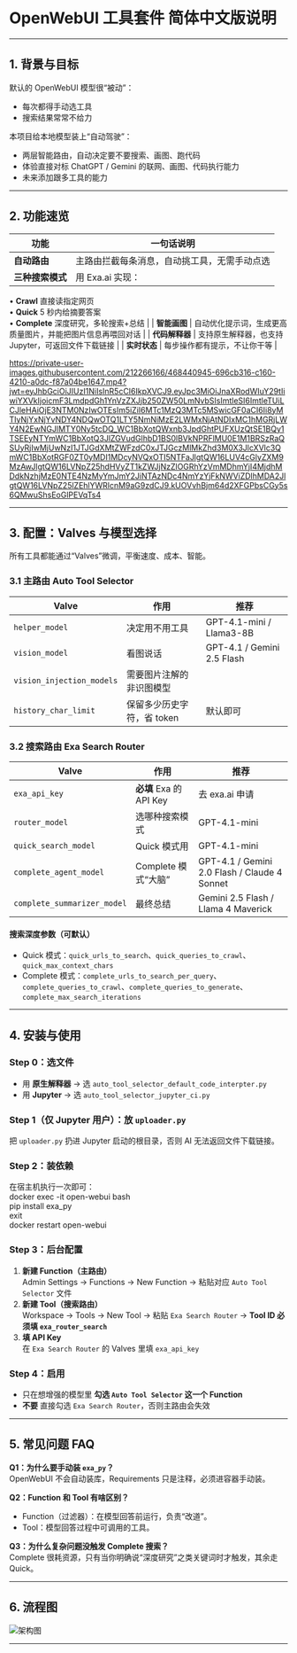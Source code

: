 # OpenWebUI 工具套件 简体中文版说明  
---

## 1. 背景与目标  
默认的 OpenWebUI 模型很“被动”：  
- 每次都得手动选工具  
- 搜索结果常常不给力  

本项目给本地模型装上“自动驾驶”：  
- 两层智能路由，自动决定要不要搜索、画图、跑代码 
- 体验直接对标 ChatGPT / Gemini 的联网、画图、代码执行能力
- 未来添加跟多工具的能力

---

## 2. 功能速览  
| 功能 | 一句话说明 |
|---|---|
| **自动路由** | 主路由拦截每条消息，自动挑工具，无需手动点选 |
| **三种搜索模式** | 用 Exa.ai 实现：  
• **Crawl** 直接读指定网页  
• **Quick** 5 秒内给摘要答案  
• **Complete** 深度研究，多轮搜索+总结 |
| **智能画图** | 自动优化提示词，生成更高质量图片，并能把图片信息再喂回对话 |
| **代码解释器** | 支持原生解释器，也支持 Jupyter，可返回文件下载链接 |
| **实时状态** | 每步操作都有提示，不让你干等 |

https://private-user-images.githubusercontent.com/212266166/468440945-696cb316-c160-4210-a0dc-f87a04be1647.mp4?jwt=eyJhbGciOiJIUzI1NiIsInR5cCI6IkpXVCJ9.eyJpc3MiOiJnaXRodWIuY29tIiwiYXVkIjoicmF3LmdpdGh1YnVzZXJjb250ZW50LmNvbSIsImtleSI6ImtleTUiLCJleHAiOjE3NTM0NzIwOTEsIm5iZiI6MTc1MzQ3MTc5MSwicGF0aCI6Ii8yMTIyNjYxNjYvNDY4NDQwOTQ1LTY5NmNiMzE2LWMxNjAtNDIxMC1hMGRjLWY4N2EwNGJlMTY0Ny5tcDQ_WC1BbXotQWxnb3JpdGhtPUFXUzQtSE1BQy1TSEEyNTYmWC1BbXotQ3JlZGVudGlhbD1BS0lBVkNPRFlMU0E1M1BRSzRaQSUyRjIwMjUwNzI1JTJGdXMtZWFzdC0xJTJGczMlMkZhd3M0X3JlcXVlc3QmWC1BbXotRGF0ZT0yMDI1MDcyNVQxOTI5NTFaJlgtQW16LUV4cGlyZXM9MzAwJlgtQW16LVNpZ25hdHVyZT1kZWJjNzZlOGRhYzVmMDhmYjI4MjdhMDdkNzhjMzE0NTE4NzMyYmJmY2JiNTAzNDc4NmYzYjFkNWViZDlhMDA2JlgtQW16LVNpZ25lZEhlYWRlcnM9aG9zdCJ9.kUOVvhBjm64d2XFGPbsCGy5s6QMwuShsEoGlPEVqTs4

---

## 3. 配置：Valves 与模型选择  
所有工具都能通过“Valves”微调，平衡速度、成本、智能。

### 3.1 主路由 Auto Tool Selector  
| Valve | 作用 | 推荐 |
|---|---|---|
| `helper_model` | 决定用不用工具 | GPT-4.1-mini / Llama3-8B |
| `vision_model` | 看图说话 | GPT-4.1 / Gemini 2.5 Flash |
| `vision_injection_models` | 需要图片注解的非识图模型| |
| `history_char_limit` | 保留多少历史字符，省 token | 默认即可 |

### 3.2 搜索路由 Exa Search Router  
| Valve | 作用 | 推荐 |
|---|---|---|
| `exa_api_key` | **必填** Exa 的 API Key | 去 exa.ai 申请 |
| `router_model` | 选哪种搜索模式 | GPT-4.1-mini |
| `quick_search_model` | Quick 模式用 | GPT-4.1-mini |
| `complete_agent_model` | Complete 模式“大脑” | GPT-4.1 / Gemini 2.0 Flash / Claude 4 Sonnet |
| `complete_summarizer_model` | 最终总结 | Gemini 2.5 Flash / Llama 4 Maverick |

#### 搜索深度参数（可默认）
- Quick 模式：`quick_urls_to_search`、`quick_queries_to_crawl`、`quick_max_context_chars`
- Complete 模式：`complete_urls_to_search_per_query`、`complete_queries_to_crawl`、`complete_queries_to_generate`、`complete_max_search_iterations`

---

## 4. 安装与使用

### Step 0：选文件  
- 用 **原生解释器** → 选 `auto_tool_selector_default_code_interpter.py`  
- 用 **Jupyter** → 选 `auto_tool_selector_jupyter_ci.py`

### Step 1（仅 Jupyter 用户）：放 `uploader.py`  
把 `uploader.py` 扔进 Jupyter 启动的根目录，否则 AI 无法返回文件下载链接。

### Step 2：装依赖  
在宿主机执行一次即可：  
    docker exec -it open-webui bash  
    pip install exa_py  
    exit  
    docker restart open-webui  

### Step 3：后台配置  
1. **新建 Function（主路由）**  
   Admin Settings → Functions → New Function → 粘贴对应 `Auto Tool Selector` 文件  
2. **新建 Tool（搜索路由）**  
   Workspace → Tools → New Tool → 粘贴 `Exa Search Router` → **Tool ID 必须填 `exa_router_search`**  
3. **填 API Key**  
   在 `Exa Search Router` 的 Valves 里填 `exa_api_key`

### Step 4：启用  
- 只在想增强的模型里 **勾选 `Auto Tool Selector` 这一个 Function**  
- **不要** 直接勾选 `Exa Search Router`，否则主路由会失效

---

## 5. 常见问题 FAQ  
**Q1：为什么要手动装 `exa_py`？**  
OpenWebUI 不会自动装库，Requirements 只是注释，必须进容器手动装。

**Q2：Function 和 Tool 有啥区别？**  
- Function（过滤器）：在模型回答前运行，负责“改道”。  
- Tool：模型回答过程中可调用的工具。

**Q3：为什么复杂问题没触发 Complete 搜索？**  
Complete 很耗资源，只有当你明确说“深度研究”之类关键词时才触发，其余走 Quick。

---

## 6. 流程图  
![架构图](https://github.com/user-attachments/assets/e79f7658-020f-4804-8d16-e4414ad781e8)

---


